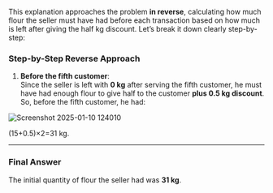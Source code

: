 This explanation approaches the problem **in reverse**, calculating how much flour the seller must have had before each transaction based on how much is left after giving the half kg discount. Let’s break it down clearly step-by-step:

### **Step-by-Step Reverse Approach**
1. **Before the fifth customer**:  
   Since the seller is left with **0 kg** after serving the fifth customer, he must have had enough flour to give half to the customer **plus 0.5 kg discount**.  
   So, before the fifth customer, he had:
 
![Screenshot 2025-01-10 124010](https://github.com/user-attachments/assets/a1c1861e-45bb-4132-a278-364d31f22eb6)

(15+0.5)×2=31 kg.

---

### **Final Answer**
The initial quantity of flour the seller had was **31 kg**.
